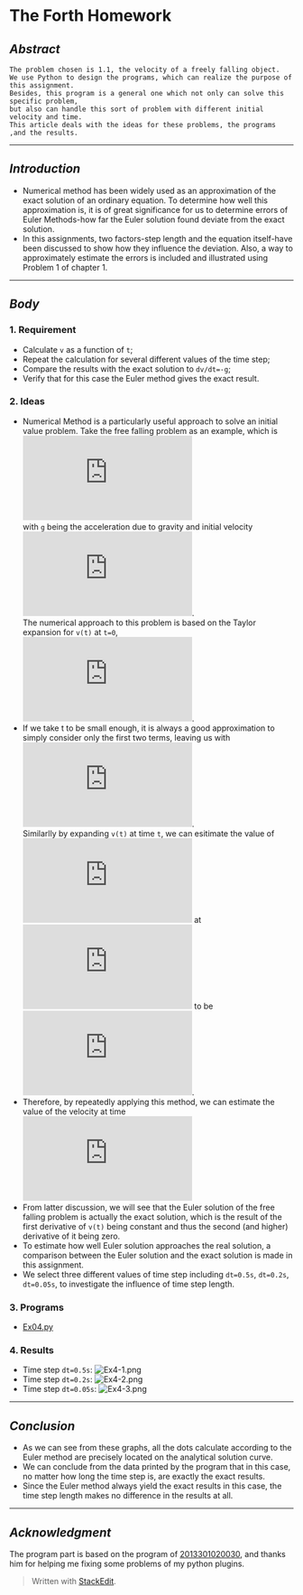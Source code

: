 

# **The Forth Homework**



## *Abstract*
    The problem chosen is 1.1, the velocity of a freely falling object. 
    We use Python to design the programs, which can realize the purpose of this assignment. 
    Besides, this program is a general one which not only can solve this specific problem, 
    but also can handle this sort of problem with different initial velocity and time.
    This article deals with the ideas for these problems, the programs ,and the results.

---

## *Introduction*
 - Numerical method has been widely used as an approximation of the exact solution of an ordinary equation. To determine how well this approximation is, it is of great significance for us to determine errors of Euler Methods-how far the Euler solution found deviate from the exact solution. 
 - In this assignments, two factors-step length and the equation itself-have been discussed to show how they influence the deviation. Also, a way to approximately estimate the errors is included and illustrated using Problem 1 of chapter 1.

---

## *Body*
### 1. Requirement
 - Calculate `v` as a function of `t`;
 - Repeat the calculation for several different values of the time step;
 - Compare the results with the exact solution to `dv/dt=-g`;
 - Verify that for this case the Euler method gives the exact result.


### 2. Ideas
 - Numerical Method is a particularly useful approach to solve an initial value problem. Take the free falling problem as an example, which is <br>
![](http://latex.codecogs.com/gif.latex?%5Cfrac%7Bdv%7D%7Bdt%7D%3D-g) <br>
with `g` being the acceleration due to gravity and initial velocity ![](http://latex.codecogs.com/gif.latex?v_%7B0%7D%3D0). <br>
The numerical approach to this problem is based on the Taylor expansion for `v(t)` at `t=0`, <br>
![](http://latex.codecogs.com/gif.latex?v%28t%29%3Dv%280%29&plus;v%7B%7D%27%280%29t&plus;%5Cfrac%7Bv%7B%7D%27%27%280%29%7D%7B2%21%7Dt%5E2&plus;...). 
 - If we take t to be small enough, it is always a good approximation to simply consider only the first two terms, leaving us with <br>
![](http://latex.codecogs.com/gif.latex?v%28t%29%5Capprox%20v%280%29&plus;v%7B%7D%27%280%29t). <br>
Similarlly by expanding `v(t)` at time `t`, we can esitimate the value of ![](http://latex.codecogs.com/gif.latex?v%28t&plus;%5CDelta%20t%29) at ![](http://latex.codecogs.com/gif.latex?t%7B%7D%27%3Dt&plus;%5CDelta%20t) to be <br>
![](http://latex.codecogs.com/gif.latex?v%28t&plus;%5CDelta%20t%29%3Dv%28t%29&plus;v%7B%7D%27%28t%29%5CDelta%20t%3Dv%28t%29-g%5CDelta%20t). <br>
 - Therefore, by repeatedly applying this method, we can estimate the value of the velocity at time ![](http://latex.codecogs.com/gif.latex?t%3D%5CDelta%20t%2C2%5CDelta%20t%2C3%5CDelta%20t%2C...) <br>
 - From latter discussion, we will see that the Euler solution of the free falling problem is actually the exact solution, which is the result of the first derivative of `v(t)` being constant and thus the second (and higher) derivative of it being zero.
 - To estimate how well Euler solution approaches the real solution, a comparison between the Euler solution and the exact solution is made in this assignment.
 - We select three different values of time step including `dt=0.5s`, `dt=0.2s`, `dt=0.05s`, to investigate the influence of time step length.


### 3. Programs
 - [Ex04.py](https://github.com/2013301020135/computationalphysics_N2013301020135/blob/master/Chapter-1/Exercise-4/Ex04.py)


### 4. Results
 - Time step `dt=0.5s`:
 ![Ex4-1.png](https://raw.githubusercontent.com/2013301020135/computationalphysics_N2013301020135/master/Chapter-1/Exercise-4/Ex4-1.png)
 - Time step `dt=0.2s`:
 ![Ex4-2.png](https://raw.githubusercontent.com/2013301020135/computationalphysics_N2013301020135/master/Chapter-1/Exercise-4/Ex4-2.png)
 - Time step `dt=0.05s`:
 ![Ex4-3.png](https://raw.githubusercontent.com/2013301020135/computationalphysics_N2013301020135/master/Chapter-1/Exercise-4/Ex4-3.png)


---

## *Conclusion*
 - As we can see from these graphs, all the dots calculate according to the Euler method are precisely located on the analytical solution curve.
 - We can conclude from the data printed by the program that in this case, no matter how long the time step is, are exactly the exact results.
 - Since the Euler method always yield the exact results in this case, the time step length makes no difference in the results at all.

---

## *Acknowledgment*
   The program part is based on the program of [2013301020030](https://github.com/ZeganS/computationalphysics_N2013301020030/blob/master/Chapter1/ex1.py), and thanks him for helping me fixing some problems of my python plugins.


> Written with [StackEdit](https://stackedit.io/).
